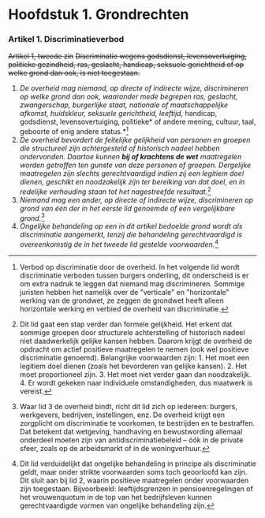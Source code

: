 # Hoofdstuk 1. Grondrechten
### Artikel 1. Discriminatieverbod
~~Artikel 1, tweede zin~~
~~Discriminatie wegens godsdienst, levensovertuiging, politieke gezindheid, ras, geslacht, handicap, seksuele gerichtheid of op welke grond dan ook, is niet toegestaan.~~

   1. *De overheid mag niemand, op directe of indirecte wijze, discrimineren op welke grond dan ook, waaronder mede begrepen *ras, geslacht,* zwangerschap, burgerlijke staat, nationale of maatschappelijke afkomst, huidskleur, *seksuele gerichtheid,* leeftijd,* handicap, godsdienst, levensovertuiging, politieke* of andere mening, cultuur, taal, geboorte of enig andere status.*[^3]
   2. *De overheid bevordert de feitelijke gelijkheid van personen en groepen die structureel zijn achtergesteld of historisch nadeel hebben ondervonden. Daartoe kunnen **bij of krachtens de wet** maatregelen worden getroffen ten gunste van deze personen of groepen. Dergelijke maatregelen zijn slechts gerechtvaardigd indien zij een legitiem doel dienen, geschikt en noodzakelijk zijn ter bereiking van dat doel, en  in redelijke verhouding staan tot het nagestreefde resultaat.*[^2]
   3. *Niemand mag een ander, op directe of indirecte wijze, discrimineren op grond van één der in het eerste lid genoemde of een vergelijkbare grond.*[^4]
   4. *Ongelijke behandeling op een in dit artikel bedoelde grond wordt als discriminatie aangemerkt, tenzij die behandeling gerechtvaardigd is overeenkomstig de in het tweede lid gestelde voorwaarden.*[^5]

[^2]: Dit lid gaat een stap verder dan formele gelijkheid. Het erkent dat sommige groepen door structurele achterstelling of historisch nadeel niet daadwerkelijk gelijke kansen hebben. Daarom krijgt de overheid de opdracht om actief positieve maatregelen te nemen (ook wel positieve discriminatie genoemd). Belangrijke voorwaarden zijn: 1. Het moet een legitiem doel dienen (zoals het bevorderen van gelijke kansen). 2. Het moet proportioneel zijn. 3. Het moet niet verder gaan dan noodzakelijk. 4. Er wordt gekeken naar individuele omstandigheden, dus maatwerk is vereist.
[^3]: Verbod op discriminatie door de overheid. In het volgende lid wordt discriminatie verboden tussen burgers onderling, dit onderscheid is er om extra nadruk te leggen dat niemand mag discrimineren. Sommige juristen hebben het namelijk over de "verticale" en "horizontale" werking van de grondwet, ze zeggen de grondwet heeft alleen horizontale werking en verbied de overheid van discriminatie.
[^4]: Waar lid 3 de overheid bindt, richt dit lid zich op iedereen: burgers, werkgevers, bedrijven, instellingen, enz. De overheid krijgt een zorgplicht om discriminatie te voorkomen, te bestrijden en te bestraffen. Dat betekent dat wetgeving, handhaving en bewustwording allemaal onderdeel moeten zijn van antidiscriminatiebeleid – óók in de private sfeer, zoals op de arbeidsmarkt of in de woningverhuur.
[^5]: Dit lid verduidelijkt dat ongelijke behandeling in principe als discriminatie geldt, maar onder strikte voorwaarden soms toch geoorloofd kan zijn. Dit sluit aan bij lid 2, waarin positieve maatregelen onder voorwaarden zijn toegestaan. Bijvoorbeeld: leeftijdsgrenzen in pensioenregelingen of het vrouwenquotum in de top van het bedrijfsleven kunnen gerechtvaardigde vormen van ongelijke behandeling zijn.

